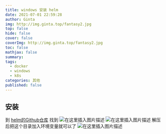 ```yaml
---
title: windows 安装 helm
date: 2021-07-01 22:59:28
author: Ginta
img: http://img.ginta.top/fantasy2.jpg
top: false
hide: false
cover: false
coverImg: http://img.ginta.top/fantasy2.jpg
toc: false
mathjax: false
summary:
tags: 
  - docker
  - windows
  - k8s
categories: 其他
published: false
---
```

## 安装
到 [helm的Github仓库](https://github.com/helm/helm/releases) 找到
![在这里插入图片描述](https://img-blog.csdnimg.cn/20210701225823848.png?x-oss-process=image/watermark,type_ZmFuZ3poZW5naGVpdGk,shadow_10,text_aHR0cHM6Ly9ibG9nLmNzZG4ubmV0L3FxXzM1MDY4OTMz,size_16,color_FFFFFF,t_70)
![在这里插入图片描述](https://img-blog.csdnimg.cn/20210701225836183.png?x-oss-process=image/watermark,type_ZmFuZ3poZW5naGVpdGk,shadow_10,text_aHR0cHM6Ly9ibG9nLmNzZG4ubmV0L3FxXzM1MDY4OTMz,size_16,color_FFFFFF,t_70)
解压后把这个目录加入环境变量就可以了
![在这里插入图片描述](https://img-blog.csdnimg.cn/20210701230115822.png?x-oss-process=image/watermark,type_ZmFuZ3poZW5naGVpdGk,shadow_10,text_aHR0cHM6Ly9ibG9nLmNzZG4ubmV0L3FxXzM1MDY4OTMz,size_16,color_FFFFFF,t_70)
